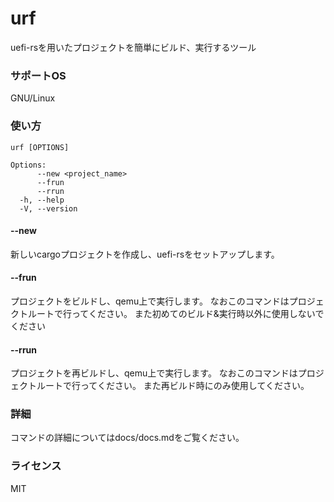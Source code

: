 # urf
uefi-rsを用いたプロジェクトを簡単にビルド、実行するツール

### サポートOS
GNU/Linux

### 使い方
```
urf [OPTIONS]

Options:
      --new <project_name>  
      --frun                
      --rrun                
  -h, --help
  -V, --version
```
#### -\-new
 新しいcargoプロジェクトを作成し、uefi-rsをセットアップします。
#### -\-frun
 プロジェクトをビルドし、qemu上で実行します。
なおこのコマンドはプロジェクトルートで行ってください。
また初めてのビルド&実行時以外に使用しないでください
#### -\-rrun
プロジェクトを再ビルドし、qemu上で実行します。
なおこのコマンドはプロジェクトルートで行ってください。
また再ビルド時にのみ使用してください。

### 詳細
コマンドの詳細についてはdocs/docs.mdをご覧ください。

### ライセンス
MIT
